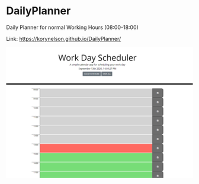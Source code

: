 # DailyPlanner
Daily Planner for normal Working Hours (08:00-18:00)

Link:
https://korynelson.github.io/DailyPlanner/

 
![Image of Daily Planner](/assets/dailyPlanner.PNG)


